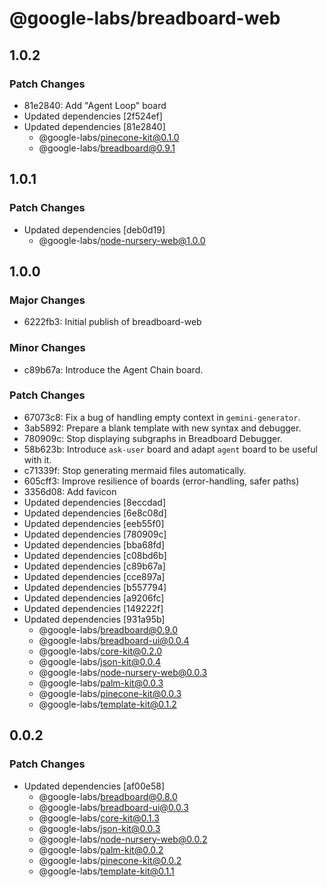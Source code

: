 # @google-labs/breadboard-web

## 1.0.2

### Patch Changes

- 81e2840: Add "Agent Loop" board
- Updated dependencies [2f524ef]
- Updated dependencies [81e2840]
  - @google-labs/pinecone-kit@0.1.0
  - @google-labs/breadboard@0.9.1

## 1.0.1

### Patch Changes

- Updated dependencies [deb0d19]
  - @google-labs/node-nursery-web@1.0.0

## 1.0.0

### Major Changes

- 6222fb3: Initial publish of breadboard-web

### Minor Changes

- c89b67a: Introduce the Agent Chain board.

### Patch Changes

- 67073c8: Fix a bug of handling empty context in `gemini-generator`.
- 3ab5892: Prepare a blank template with new syntax and debugger.
- 780909c: Stop displaying subgraphs in Breadboard Debugger.
- 58b623b: Introduce `ask-user` board and adapt `agent` board to be useful with it.
- c71339f: Stop generating mermaid files automatically.
- 605cff3: Improve resilience of boards (error-handling, safer paths)
- 3356d08: Add favicon
- Updated dependencies [8eccdad]
- Updated dependencies [6e8c08d]
- Updated dependencies [eeb55f0]
- Updated dependencies [780909c]
- Updated dependencies [bba68fd]
- Updated dependencies [c08bd6b]
- Updated dependencies [c89b67a]
- Updated dependencies [cce897a]
- Updated dependencies [b557794]
- Updated dependencies [a9206fc]
- Updated dependencies [149222f]
- Updated dependencies [931a95b]
  - @google-labs/breadboard@0.9.0
  - @google-labs/breadboard-ui@0.0.4
  - @google-labs/core-kit@0.2.0
  - @google-labs/json-kit@0.0.4
  - @google-labs/node-nursery-web@0.0.3
  - @google-labs/palm-kit@0.0.3
  - @google-labs/pinecone-kit@0.0.3
  - @google-labs/template-kit@0.1.2

## 0.0.2

### Patch Changes

- Updated dependencies [af00e58]
  - @google-labs/breadboard@0.8.0
  - @google-labs/breadboard-ui@0.0.3
  - @google-labs/core-kit@0.1.3
  - @google-labs/json-kit@0.0.3
  - @google-labs/node-nursery-web@0.0.2
  - @google-labs/palm-kit@0.0.2
  - @google-labs/pinecone-kit@0.0.2
  - @google-labs/template-kit@0.1.1
